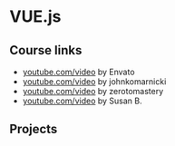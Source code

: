 # VUE.js

## Course links

- [youtube.com/video](https://www.youtube.com/watch?v=1GNsWa_EZdw) by Envato
- [youtube.com/video](https://www.youtube.com/watch?v=KTFH4P8unUQ) by johnkomarnicki
- [youtube.com/video](https://www.youtube.com/watch?v=IgBOT0QyByQ) by zerotomastery
- [youtube.com/video](https://www.youtube.com/watch?v=8BgyPAeV7eU) by Susan B.

## Projects
